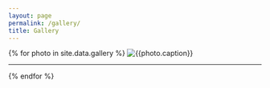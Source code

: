 ```yaml
---
layout: page
permalink: /gallery/
title: Gallery
---
```


{% for photo in site.data.gallery %}
<img src="{{photo.photo_url | absolute_url }}" class="align-center" alt="{{photo.caption}}">

---

{% endfor %}
